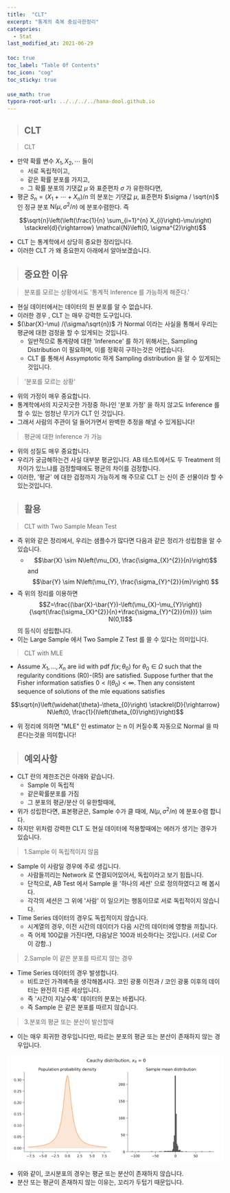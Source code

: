 ```yaml
---
title:  "CLT"
excerpt: "통계의 축복 중심극한정리"
categories:
  - Stat
last_modified_at: 2021-06-29

toc: true
toc_label: "Table Of Contents"
toc_icon: "cog"
toc_sticky: true

use_math: true
typora-root-url: ../../../../hana-dool.github.io
---
```


> ## CLT

> CLT 

- 만약 확률 변수 $X_{1}, X_{2}, \cdots$ 들이
  - 서로 독립적이고,
  - 같은 확률 분포를 가지고,
  - 그 확률 분포의 기댓값 $\mu$ 와 표준편차 $\sigma$ 가 유한하다면, 
- 평균 $S_{n}=\left(X_{1}+\cdots+X_{n}\right) / n$ 의 분포는 기댓값 $\mu$, 표준편차 $\sigma / \sqrt{n}$ 인 정규 분포 $\mathrm{N}\left(\mu, \sigma^{2} / n\right)$ 에 분포수렴한다. 즉

$$\sqrt{n}\left(\left(\frac{1}{n} \sum_{i=1}^{n} X_{i}\right)-\mu\right) \stackrel{d}{\rightarrow} \mathcal{N}\left(0, \sigma^{2}\right)$$

- CLT 는 통계학에서 상당히 중요한 정리입니다. 
- 이러한 CLT 가 왜 중요한지 아래에서 알아보겠습니다.

> ## 중요한 이유

> 분포를 모르는 상황에서도 '통계적 Inference 를 가능하게 해준다.'

- 현실 데이터에서는 데이터의 원 분포를 알 수 없습니다. 
- 이러한 경우 , CLT 는 매우 강력한 도구입니다. 
- $(\bar{X}-\mu) /(\sigma/\sqrt{n})$ 가 Normal 이라는 사실을 통해서 우리는 평균에 대한 검정을 할 수 있게되는 것입니다. 
  - 일반적으로 통계량에 대한 'Inference' 를 하기 위해서는, Sampling Distribution 이 필요하며, 이를 정확히 구하는것은 어렵습니다.
  - CLT 를 통해서 Assymptotic 하게 Sampling distribution 을 알 수 있게되는 것입니다. 

> '분포를 모르는 상황'

- 위의 가정이 매우 중요합니다. 
- 통계학에서의 지긋지긋한 가정중 하나인 '분포 가정' 을 하지 않고도 Inference 를 할 수 있는 엄청난 무기가 CLT 인 것입니다. 
- 그래서 사람의 주관이 덜 들어가면서 완벽한 추정을 해낼 수 있게됩니다! 

> 평균에 대한 Inference 가 가능

- 위의 성질도 매우 중요합니다. 
- 우리가 궁금해하는건 사실 대부분 평균입니다. AB 테스트에서도 두 Treatment 의 차이가 있느냐를 검정할때에도 평균의 차이를 검정합니다. 
- 이러한, '평균' 에 대한 검정까지 가능하게 해 주므로 CLT 는 신이 준 선물이라 할 수 있는것입니다. 

> ## 활용

> CLT with Two Sample Mean Test 

- 즉 위와 같은 정리에서, 우리는 샘플수가 많다면 다음과 같은 정리가 성립함을 알 수 있습니다.
  - $$\bar{X} \sim N\left(\mu_{X}, \frac{\sigma_{X}^{2}}{n}\right)$$ and $$\bar{Y} \sim N\left(\mu_{Y}, \frac{\sigma_{Y}^{2}}{m}\right) $$
- 즉 위의 정리를 이용하면 $$Z=\frac{(\bar{X}-\bar{Y})-\left(\mu_{X}-\mu_{Y}\right)}{\sqrt{\frac{\sigma_{X}^{2}}{n}+\frac{\sigma_{Y}^{2}}{m}}} \sim N(0,1)$$ 의 등식이 성립합니다. 
- 이는 Large Sample 에서 Two Sample Z Test 를 쓸 수 있다는 의미입니다.

> CLT with MLE 

- Assume $X_{1}, \ldots, X_{n}$ are iid with pdf $f\left(x ; \theta_{0}\right)$ for $\theta_{0} \in \Omega$ such that the regularity conditions (R0)-(R5) are satisfied. Suppose further that the Fisher information satisfies $0<I\left(\theta_{0}\right)<\infty$. Then any consistent sequence of solutions of the mle equations satisfies

$$\sqrt{n}\left(\widehat{\theta}-\theta_{0}\right) \stackrel{D}{\rightarrow} N\left(0, \frac{1}{I\left(\theta_{0}\right)}\right)$$

- 위 정리에 의하면 "MLE" 인 estimator 는 n 이 커질수록 자동으로 Normal 을 따른다는것을 의미합니다! 

> ## 예외사항

- CLT 란의 제한조건은 아래와 같습니다. 
  - Sample 이 독립적 
  - 같은확률분포를 가짐
  - 그 분포의 평균/분산 이 유한할때에,
- 위가 성립한다면, 표본평균은, Sample 수가 클 때에, $N(\mu,\sigma^2/n)$  에 분포수렴 합니다. 
- 하지만 위처럼 강력한 CLT 도 현실 데이터에 적용할때에는 에러가 생기는 경우가 있습니다. 

> 1.Sample 이 독립적이지 않음

- Sample 이 사람일 경우에 주로 생깁니다.
  - 사람들끼리는 Network 로 연결되어있어서, 독립이라고 보기 힘듭니다. 
  - 단적으로, AB Test 에서 Sample 을 '하나의 세션' 으로 정의하였다고 해 봅시다. 
  - 각각의 세션은 그 위에 '사람' 이 일으키는 행동이므로 서로 독립적이지 않습니다. 
- Time Series 데이터의 경우도 독립적이지 않습니다.
  - 시계열의 경우, 이전 시간의 데이터가 다음 시간의 데이터에 영향을 끼칩니다.
  - 즉 어제 100값을 가진다면, 다음날은 100과 비슷하다는 것입니다. (서로 Cor 이 강함..)

> 2.Sample 이 같은 분포를 따르지 않는 경우

- Time Series 데이터의 경우 발생합니다.
  - 비트코인 가격예측을 생각해봅시다. 코인 광풍 이전과 / 코인 광풍 이후의 데이터는 완전히 다른 세상입니다. 
  - 즉 '시간이 지날수록' 데이터의 분포는 바뀝니다.
  - 즉 Sample 은 같은 분포를 따르지 않습니다. 

> 3.분포의 평균 또는 분산이 발산할때

- 이는 매우 희귀한 경우입니다만, 따르는 분포의 평균 또는 분산이 존재하지 않는 경우입니다.

![png](/assets/images/Stat/7_2.png)

- 위와 같이, 코시분포의 경우는 평균 또는 분산이 존재하지 않습니다. 
- 분산 또는 평균이 존재하지 않는 이유는, 꼬리가 두텁기 때문입니다. 

